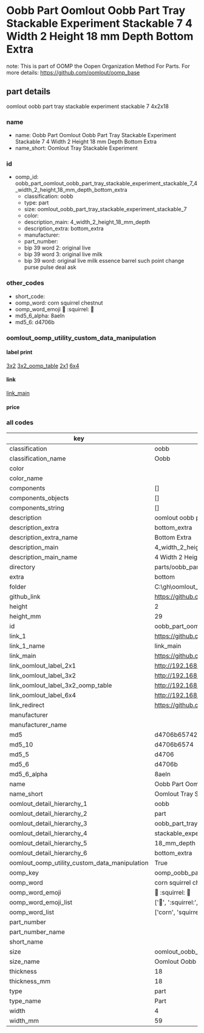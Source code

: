 # Oobb Part Oomlout Oobb Part Tray Stackable Experiment Stackable 7 4 Width 2 Height 18 mm Depth Bottom Extra  

note: This is part of OOMP the Oopen Organization Method For Parts. For more details: https://github.com/oomlout/oomp_base

##  part details
  



oomlout oobb part tray stackable experiment stackable 7 4x2x18



### name
* name: Oobb Part Oomlout Oobb Part Tray Stackable Experiment Stackable 7 4 Width 2 Height 18 mm Depth Bottom Extra
* name_short: Oomlout Tray Stackable Experiment
### id
* oomp_id: oobb_part_oomlout_oobb_part_tray_stackable_experiment_stackable_7_4_width_2_height_18_mm_depth_bottom_extra
  * classification: oobb
  * type: part
  * size: oomlout_oobb_part_tray_stackable_experiment_stackable_7
  * color: 
  * description_main: 4_width_2_height_18_mm_depth
  * description_extra: bottom_extra
  * manufacturer: 
  * part_number: 
  * bip 39 word 2: original live
  * bip 39 word 3: original live milk
  * bip 39 word: original live milk essence barrel such point change purse pulse deal ask

### other_codes
* short_code: 
* oomp_word: corn squirrel chestnut
* oomp_word_emoji :corn: :squirrel: :chestnut:
* md5_6_alpha: 8aeln
* md5_6: d4706b






### oomlout_oomp_utility_custom_data_manipulation
#### label print
[3x2](http://192.168.1.245:1112/?label=oomp%208aeln)
[3x2_oomp_table](http://192.168.1.108:1112/?label=oomp%208aeln)
[2x1](http://192.168.1.242:1112/?label=oomp%208aeln)
[6x4](http://192.168.1.55:1112/?label=oomp%208aeln)    

#### link

[link_main](https://github.com/oomlout/oomlout_oobb_version_4_generated_parts/tree/main/navigation_oomp/oobb/part/oomlout_oobb_part_tray_stackable_experiment_stackable_7/4_width_2_height_18_mm_depth/bottom_extra/part)                              

#### price







### all codes 
| key | value |  
| --- | --- |  
| classification | oobb |  
| classification_name | Oobb |  
| color |  |  
| color_name |  |  
| components | [] |  
| components_objects | [] |  
| components_string | [] |  
| description | oomlout oobb part tray stackable experiment stackable 7 4x2x18 |  
| description_extra | bottom_extra |  
| description_extra_name | Bottom Extra |  
| description_main | 4_width_2_height_18_mm_depth |  
| description_main_name | 4 Width 2 Height 18 mm Depth |  
| directory | parts/oobb_part_oomlout_oobb_part_tray_stackable_experiment_stackable_7_4_width_2_height_18_mm_depth_bottom_extra |  
| extra | bottom |  
| folder | C:\gh\oomlout_oobb_version_4_generated_parts\parts\oobb_part_oomlout_oobb_part_tray_stackable_experiment_stackable_7_4_width_2_height_18_mm_depth_bottom_extra |  
| github_link | https://github.com/oomlout/oomlout_oomp_part_src/tree/main/parts/oobb_part_oomlout_oobb_part_tray_stackable_experiment_stackable_7_4_width_2_height_18_mm_depth_bottom_extra |  
| height | 2 |  
| height_mm | 29 |  
| id | oobb_part_oomlout_oobb_part_tray_stackable_experiment_stackable_7_4_width_2_height_18_mm_depth_bottom_extra |  
| link_1 | https://github.com/oomlout/oomlout_oobb_version_4_generated_parts/tree/main/navigation_oomp/oobb/part/oomlout_oobb_part_tray_stackable_experiment_stackable_7/4_width_2_height_18_mm_depth/bottom_extra/part |  
| link_1_name | link_main |  
| link_main | https://github.com/oomlout/oomlout_oobb_version_4_generated_parts/tree/main/navigation_oomp/oobb/part/oomlout_oobb_part_tray_stackable_experiment_stackable_7/4_width_2_height_18_mm_depth/bottom_extra/part |  
| link_oomlout_label_2x1 | http://192.168.1.242:1112/?label=oomp%208aeln |  
| link_oomlout_label_3x2 | http://192.168.1.245:1112/?label=oomp%208aeln |  
| link_oomlout_label_3x2_oomp_table | http://192.168.1.108:1112/?label=oomp%208aeln |  
| link_oomlout_label_6x4 | http://192.168.1.55:1112/?label=oomp%208aeln |  
| link_redirect | https://github.com/oomlout/oomlout_oobb_version_4_generated_parts/tree/main/parts/oobb_oomlout_oobb_part_tray_stackable_experiment_stackable_7_04_02_18_ex_bottom |  
| manufacturer |  |  
| manufacturer_name |  |  
| md5 | d4706b65742634eb618964d51920ace5 |  
| md5_10 | d4706b6574 |  
| md5_5 | d4706 |  
| md5_6 | d4706b |  
| md5_6_alpha | 8aeln |  
| name | Oobb Part Oomlout Oobb Part Tray Stackable Experiment Stackable 7 4 Width 2 Height 18 mm Depth Bottom Extra |  
| name_short | Oomlout Tray Stackable Experiment |  
| oomlout_detail_hierarchy_1 | oobb |  
| oomlout_detail_hierarchy_2 | part |  
| oomlout_detail_hierarchy_3 | oobb_part_tray |  
| oomlout_detail_hierarchy_4 | stackable_experiment_stackable_7 |  
| oomlout_detail_hierarchy_5 | 18_mm_depth |  
| oomlout_detail_hierarchy_6 | bottom_extra |  
| oomlout_oomp_utility_custom_data_manipulation | True |  
| oomp_key | oomp_oobb_part_oomlout_oobb_part_tray_stackable_experiment_stackable_7_4_width_2_height_18_mm_depth_bottom_extra |  
| oomp_word | corn squirrel chestnut |  
| oomp_word_emoji | :corn: :squirrel: :chestnut: |  
| oomp_word_emoji_list | [':corn:', ':squirrel:', ':chestnut:'] |  
| oomp_word_list | ['corn', 'squirrel', 'chestnut'] |  
| part_number |  |  
| part_number_name |  |  
| short_name |  |  
| size | oomlout_oobb_part_tray_stackable_experiment_stackable_7 |  
| size_name | Oomlout Oobb Part Tray Stackable Experiment Stackable 7 |  
| thickness | 18 |  
| thickness_mm | 18 |  
| type | part |  
| type_name | Part |  
| width | 4 |  
| width_mm | 59 |  
